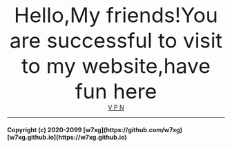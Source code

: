 <div>
<center>
<font size="10">Hello,My friends!You are successful to visit to my website,have fun here</font><br/>
<a href="VPN\">V P N</a>
</center>
</div>
<hr>
<h4>Copyright (c) 2020-2099 [w7xg](https://github.com/w7xg) [w7xg.github.io](https://w7xg.github.io)
